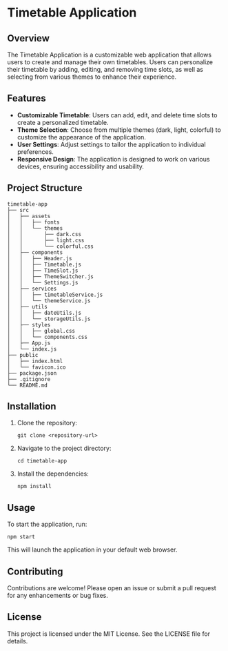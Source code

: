 # Timetable Application

## Overview
The Timetable Application is a customizable web application that allows users to create and manage their own timetables. Users can personalize their timetable by adding, editing, and removing time slots, as well as selecting from various themes to enhance their experience.

## Features
- **Customizable Timetable**: Users can add, edit, and delete time slots to create a personalized timetable.
- **Theme Selection**: Choose from multiple themes (dark, light, colorful) to customize the appearance of the application.
- **User Settings**: Adjust settings to tailor the application to individual preferences.
- **Responsive Design**: The application is designed to work on various devices, ensuring accessibility and usability.

## Project Structure
```
timetable-app
├── src
│   ├── assets
│   │   ├── fonts
│   │   └── themes
│   │       ├── dark.css
│   │       ├── light.css
│   │       └── colorful.css
│   ├── components
│   │   ├── Header.js
│   │   ├── Timetable.js
│   │   ├── TimeSlot.js
│   │   ├── ThemeSwitcher.js
│   │   └── Settings.js
│   ├── services
│   │   ├── timetableService.js
│   │   └── themeService.js
│   ├── utils
│   │   ├── dateUtils.js
│   │   └── storageUtils.js
│   ├── styles
│   │   ├── global.css
│   │   └── components.css
│   ├── App.js
│   └── index.js
├── public
│   ├── index.html
│   └── favicon.ico
├── package.json
├── .gitignore
└── README.md
```

## Installation
1. Clone the repository:
   ```
   git clone <repository-url>
   ```
2. Navigate to the project directory:
   ```
   cd timetable-app
   ```
3. Install the dependencies:
   ```
   npm install
   ```

## Usage
To start the application, run:
```
npm start
```
This will launch the application in your default web browser.

## Contributing
Contributions are welcome! Please open an issue or submit a pull request for any enhancements or bug fixes.

## License
This project is licensed under the MIT License. See the LICENSE file for details.